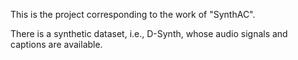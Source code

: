 This is the project corresponding to the work of "SynthAC".

There is a synthetic dataset, i.e., D-Synth, whose audio signals and captions are available. 
